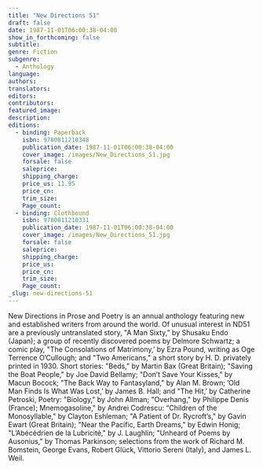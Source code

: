 ```yaml
---
title: "New Directions 51"
draft: false
date: 1987-11-01T06:00:38-04:00
show_in_forthcoming: false
subtitle:
genre: Fiction
subgenre:
  - Anthology
language:
authors:
translators:
editors:
contributors:
featured_image:
description:
editions:
  - binding: Paperback
    isbn: 9780811210348
    publication_date: 1987-11-01T06:00:38-04:00
    cover_image: /images/New_Directions_51.jpg
    forsale: false
    saleprice:
    shipping_charge:
    price_us: 11.95
    price_cn:
    trim_size:
    Page_count:
  - binding: Clothbound
    isbn: 9780811210331
    publication_date: 1987-11-01T06:00:38-04:00
    cover_image: /images/New_Directions_51.jpg
    forsale: false
    saleprice:
    shipping_charge:
    price_us:
    price_cn:
    trim_size:
    Page_count:
_slug: new-directions-51
---
```


New Directions in Prose and Poetry is an annual anthology featuring new and established writers from around the world. Of unusual interest in ND51 are a previously untranslated story, "A Man Sixty,” by Shusaku Endo (Japan); a group of recently discovered poems by Delmore Schwartz; a comic play, "The Consolations of Matrimony,’ by Ezra Pound, writing as Oge Terrence O’Cullough; and "Two Americans," a short story by H. D. privately printed in 1930. Short stories: "Beds," by Martin Bax (Great Britain); "Saving the Boat People," by Joe David Bellamy; "Don’t Save Your Kisses," by Macun Bocock; "The Back Way to Fantasyland," by Alan M. Brown; ’Old Man Finds Is What Was Lost,’ by James B. Hall; and "The Hit,’ by Catherine Petroski, Poetry: "Biology," by John Allman; "Overhang," by Philippe Denis (France); Mnemogasoline," by Andrei Codrescu: “Children of the Monosyllable," by Clayton Eshleman; "A Patient of Dr. Rycroft’s," by Gavin Ewart (Great Britain); "Near the Pacific, Earth Dreams," by Edwin Honig; "L’Abécédrien de la Lubricité," by J. Laughlin; "Unheard of Poems by Ausonius," by Thomas Parkinson; selections from the work of Richard M. Bomstein, George Evans, Robert Glück, Vittorio Sereni (Italy), and James L. Weil.

